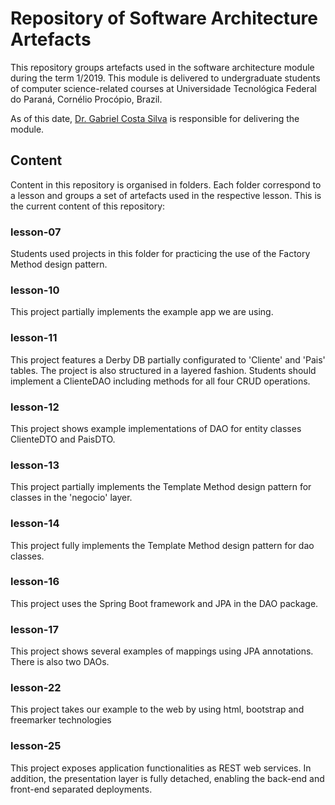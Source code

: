 # Repository of Software Architecture Artefacts

This repository groups artefacts used in the software architecture module during the term 1/2019. This module is delivered to undergraduate students of computer science-related courses at Universidade Tecnológica Federal do Paraná, Cornélio Procópio, Brazil.  

As of this date, [Dr. Gabriel Costa Silva](http://gabrielcosta.utfpr.site) is responsible for delivering the module.

## Content

Content in this repository is organised in folders. Each folder correspond to a lesson and groups a set of artefacts used in the respective lesson. This is the current content of this repository:

### lesson-07
Students used projects in this folder for practicing the use of the Factory Method design pattern.

### lesson-10
This project partially implements the example app we are using. 

### lesson-11
This project features a Derby DB partially configurated to 'Cliente' and 'Pais' tables. The project is also structured in a layered fashion. Students should implement a ClienteDAO including methods for all four CRUD operations.

### lesson-12
This project shows example implementations of DAO for entity classes ClienteDTO and PaisDTO.

### lesson-13
This project partially implements the Template Method design pattern for classes in the 'negocio' layer.

### lesson-14
This project fully implements the Template Method design pattern for dao classes.

### lesson-16
This project uses the Spring Boot framework and JPA in the DAO package.

### lesson-17
This project shows several examples of mappings using JPA annotations. There is also two DAOs.

### lesson-22
This project takes our example to the web by using html, bootstrap and freemarker technologies

### lesson-25
This project exposes application functionalities as REST web services. In addition, the presentation layer is fully detached, enabling the back-end and front-end separated deployments.